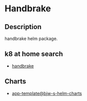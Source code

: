 # Handbrake

## Description

handbrake helm package.

## k8 at home search

- [handbrake](https://nanne.dev/k8s-at-home-search/#/handbrake)

## Charts

- [app-template@bjw-s-helm-charts](https://bjw-s.github.io/helm-charts/)
